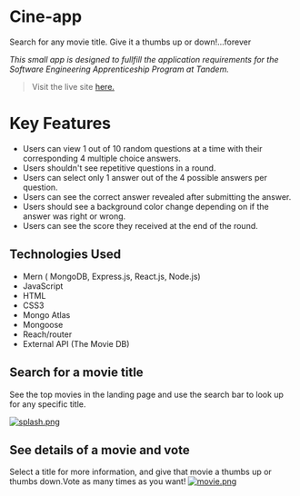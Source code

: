 # Cine-app
Search for any movie title. Give it a thumbs up or down!...forever

*This small app is designed to fullfill the application requirements for the Software Engineering Apprenticeship Program at Tandem.*
> Visit the live site [here.](https://cine--app.herokuapp.com/)

# Key Features

- Users can view 1 out of 10 random questions at a time with their corresponding 4 multiple choice answers.
- Users shouldn't see repetitive questions in a round.
- Users can select only 1 answer out of the 4 possible answers per question.
- Users can see the correct answer revealed after submitting the answer.
- Users should see a background color change depending on if the answer was right or wrong.
- Users can see the score they received at the end of the round.

## Technologies Used
- Mern ( MongoDB, Express.js, React.js, Node.js)
- JavaScript
- HTML
- CSS3 
- Mongo Atlas
- Mongoose
- Reach/router
- External API (The Movie DB)

## Search for a movie title 
See the top movies in the landing page and use the search bar to look up for any specific title.

[![splash.png](https://i.postimg.cc/SsCCBTf7/splash.png)](https://postimg.cc/jwqDNh9L)

## See details of a movie and vote 
 Select a title for more information, and give that movie a thumbs up or thumbs down.Vote as many times as you want!
[![movie.png](https://i.postimg.cc/XYgXY5zw/movie.png)](https://postimg.cc/0zb9tzxQ)
